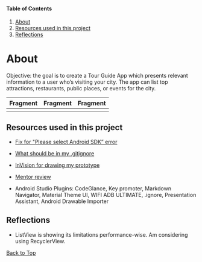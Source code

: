 #### Table of Contents
  1. [About](#about)
  2. [Resources used in this project](#resources-used-in-this-project)
  3. [Reflections](#reflections)

# About
  Objective: the goal is to create a Tour Guide App which presents relevant information to a user who’s visiting your city. The app can list top attractions, restaurants, public places, or events for the city.

Fragment|Fragment|Fragment
:-------------------------:|:-------------------------:|:-------------------------:
<img src="" width="0" height="0">  |  <img src="" width="0" height="0">  |  <img src="" width="0" height="0">


## Resources used in this project

* [Fix for "Please select Android SDK” error](https://stackoverflow.com/a/40356815/8651044)

* [What should be in my .gitignore](https://stackoverflow.com/questions/16736856/what-should-be-in-my-gitignore-for-an-android-studio-project/17803964#17803964)

* [InVision for drawing my prototype](https://www.invisionapp.com/)

* [Mentor review]()

* Android Studio Plugins: CodeGlance, Key promoter, Markdown Navigator, Material Theme UI, WIFI ADB ULTIMATE, .ignore, Presentation Assistant, Android Drawable Importer

## Reflections

* ListView is showing its limitations performance-wise. Am considering using RecyclerView.

[Back to Top](#table-of-contents)